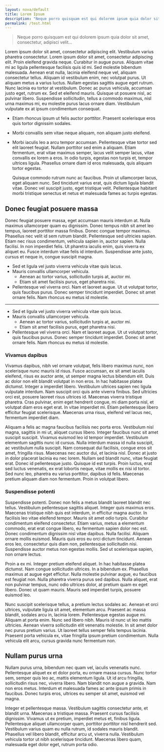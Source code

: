```yaml
---
layout: nova/default
title: Lorem Ipsum
description: "Neque porro quisquam est qui dolorem ipsum quia dolor sit amet, consectetur, adipisci velit..."
permalink: /test.html
---
```

> Neque porro quisquam est qui dolorem ipsum quia dolor sit amet, consectetur, adipisci velit...

Lorem ipsum dolor sit amet, consectetur adipiscing elit. Vestibulum varius pharetra consectetur. Lorem ipsum dolor sit amet, consectetur adipiscing elit. Proin eleifend gravida neque. Curabitur in augue purus. Aliquam vitae mi ac ligula pellentesque facilisis quis id mi. Sed molestie bibendum malesuada. Aenean erat nulla, lacinia eleifend neque vel, aliquam consectetur tellus. Aliquam id vestibulum enim, nec volutpat purus. Ut aliquam metus a varius luctus. Nullam egestas sagittis augue eget rutrum. Nunc lacinia eu tortor at vestibulum. Donec ac purus vehicula, accumsan justo eget, rutrum ex. Sed et eleifend mauris. Quisque ut posuere nisl, ac pulvinar libero. Suspendisse sollicitudin, tellus a commodo maximus, nisl urna maximus mi, eu molestie purus lacus ornare diam. Vestibulum vulputate ex at ipsum condimentum consequat.

* Etiam rhoncus ipsum ut felis auctor porttitor. Praesent scelerisque eros quis tortor dignissim sodales.

* Morbi convallis sem vitae neque aliquam, non aliquam justo eleifend.

* Morbi iaculis leo a arcu tempor accumsan. Pellentesque vitae tortor sed elit laoreet feugiat. Nullam porttitor sed enim a aliquam.
  Etiam fermentum, erat vitae maximus semper, lacus velit semper lacus, vitae convallis ex lorem a eros. In odio turpis, egestas non
  turpis et, tempor ultrices ligula. Phasellus ornare diam id eros malesuada, quis aliquam tortor egestas.

  Quisque commodo rutrum nunc ac faucibus. Proin ut ullamcorper lacus, eget aliquam nunc. Sed tincidunt varius erat, quis dictum ligula
  blandit vitae. Donec vel suscipit justo, eget tristique velit. Pellentesque habitant morbi tristique senectus et netus et malesuada
  fames ac turpis egestas.

## Donec feugiat posuere massa

Donec feugiat posuere massa, eget accumsan mauris interdum at. Nulla maximus ullamcorper quam eu dignissim. Donec tempus nibh sit amet leo tempus, laoreet porttitor massa finibus. Donec congue tempor maximus. Phasellus nec velit id sem rutrum blandit. Pellentesque sed ultricies sapien. Etiam nec risus condimentum, vehicula sapien in, auctor sapien. Nulla facilisi. In non imperdiet felis. Ut pharetra iaculis enim, quis viverra ex aliquet eu. Fusce interdum vitae felis id interdum. Suspendisse ante justo, cursus et neque in, congue suscipit magna.

<ul class="categories">
<li>Sed et ligula vel justo viverra vehicula vitae quis lacus.</li>
<li>Mauris convallis ullamcorper vehicula.
  <ul>
  <li class="fas-icon">Aenean ac tortor varius, sollicitudin turpis at, auctor mi.</li>
  <li>Etiam sit amet facilisis purus, eget pharetra nisi.</li>
  </ul>
</li>
<li>Pellentesque vel viverra orci. Nam et laoreet augue. Ut ut volutpat tortor, quis faucibus purus. Donec semper tincidunt imperdiet. Donec sit amet ornare felis. Nam rhoncus eu metus id molestie.</li>
</ul>

-----

<ul class="toc">
<li>Sed et ligula vel justo viverra vehicula vitae quis lacus.</li>
<li>Mauris convallis ullamcorper vehicula.
  <ul>
  <li>Aenean ac tortor varius, sollicitudin turpis at, auctor mi.</li>
  <li>Etiam sit amet facilisis purus, eget pharetra nisi.</li>
  </ul>
</li>
<li>Pellentesque vel viverra orci. Nam et laoreet augue. Ut ut volutpat tortor, quis faucibus purus. Donec semper tincidunt imperdiet. Donec sit amet ornare felis. Nam rhoncus eu metus id molestie.</li>
</ul>

### Vivamus dapibus

Vivamus dapibus, nibh vel ornare volutpat, felis libero maximus nunc, non scelerisque nunc mauris id risus. Fusce accumsan, ex sit amet iaculis eleifend, risus ex auctor ante, ut semper magna lectus bibendum elit. Duis ac dolor non elit blandit volutpat in non eros. In hac habitasse platea dictumst. Integer a imperdiet libero. Vestibulum ultrices sapien nec ligula vulputate interdum. Nam suscipit orci quis ante viverra finibus. Sed ultricies orci est, posuere laoreet risus ultrices id. Maecenas viverra tristique pharetra. Cras pulvinar, enim eget hendrerit congue, mi diam porta nisl, et volutpat diam eros eget erat. In vitae imperdiet mi. Etiam pellentesque libero efficitur feugiat scelerisque. Maecenas urna risus, eleifend vel lacus nec, fermentum imperdiet diam.

Aliquam a felis ac magna faucibus facilisis nec porta eros. Vestibulum nisl magna, sagittis in mi ut, aliquet cursus libero. Integer faucibus nunc sit amet suscipit suscipit. Vivamus euismod leo id tempor imperdiet. Vestibulum elementum sagittis nunc id cursus. Nulla interdum massa id nulla suscipit, ac vestibulum nulla suscipit. Nam consequat dui facilisis, congue eros sit amet, fringilla risus. Maecenas nec auctor dui, et lacinia nisl. Donec at justo in dolor placerat lacinia eu nec lorem. Nullam sed blandit nunc, vitae feugiat erat. Donec id pellentesque justo. Quisque id est turpis. Proin luctus, erat sed luctus venenatis, ex erat lobortis neque, vitae mollis ex nisi id tortor. Sed nunc leo, pharetra eu varius porttitor, dapibus id felis. Maecenas pretium aliquam diam non fermentum. Proin in volutpat libero.

### Suspendisse potenti

Suspendisse potenti. Donec non felis a metus blandit laoreet blandit nec tellus. Vestibulum pellentesque sagittis aliquet. Integer quis maximus eros. Maecenas tristique nibh quis est interdum, in efficitur magna auctor. In facilisis leo vitae eleifend tempor. Mauris sit amet odio turpis. Curabitur condimentum eleifend consectetur. Etiam varius, metus a elementum commodo, erat erat congue libero, eu fermentum sapien dolor nec est. Donec condimentum dignissim nisl vitae dapibus. Nulla facilisi. Aliquam ornare mollis euismod. Mauris quis eros eu orci dictum tincidunt. Aenean eros leo, consectetur quis diam non, pellentesque sollicitudin nisi. Suspendisse auctor metus non egestas mollis. Sed ut scelerisque sapien, non ornare lectus.

Proin a ex mi. Integer pretium eleifend aliquet. In hac habitasse platea dictumst. Nam congue sollicitudin ultrices. In a bibendum ex. Phasellus maximus at augue eget efficitur. Nulla molestie pulvinar augue, eu faucibus est feugiat non. Nulla pharetra viverra purus sed dapibus. Nulla aliquet, erat non pulvinar tempus, nunc odio ultrices dolor, at pretium quam ex eget libero. Donec ut quam mauris. Mauris sed imperdiet turpis, posuere euismod leo.

Nunc suscipit scelerisque tellus, a pretium lectus sodales ac. Aenean et orci ultrices, vulputate ligula sit amet, elementum arcu. Praesent ac massa blandit, sodales arcu in, lacinia lorem. Pellentesque egestas augue mi. Aliquam at porta enim. Nunc sed libero nibh. Mauris id nunc ut leo mattis ultricies. Aenean viverra sollicitudin elit venenatis molestie. In sit amet dolor nec purus pretium varius. Ut laoreet tellus semper felis tempus lacinia. Praesent porta vehicula ex, vitae fringilla ipsum pretium condimentum. Nulla vehicula elit arcu, cursus gravida nunc fermentum non.

## Nullam purus urna

Nullam purus urna, bibendum nec quam vel, iaculis venenatis nunc. Pellentesque aliquet ex et dolor porta, eu ornare massa cursus. Nunc tortor sem, semper quis leo ac, mattis elementum ligula. Ut id arcu fringilla, sollicitudin risus nec, viverra libero. Nam blandit non augue a gravida. Nam non eros metus. Interdum et malesuada fames ac ante ipsum primis in faucibus. Donec turpis eros, ultrices eu semper sit amet, euismod vel magna.

Integer et pellentesque massa. Vestibulum sagittis consectetur ante, et blandit urna. Maecenas a tristique massa. Praesent cursus facilisis dignissim. Vivamus ut ex pretium, imperdiet metus et, finibus ligula. Pellentesque aliquet ullamcorper quam, porttitor porttitor nisl hendrerit sed. Vestibulum varius quam eu nulla rutrum, id sodales mauris blandit. Phasellus vel libero blandit, efficitur arcu ut, viverra nulla. Vestibulum vehicula tortor ut nibh scelerisque tincidunt. Maecenas libero quam, malesuada eget dolor eget, rutrum porta odio.
